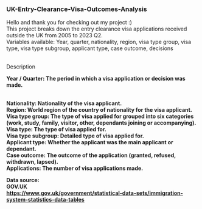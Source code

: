 ### UK-Entry-Clearance-Visa-Outcomes-Analysis

Hello and thank you for checking out my project :)
<br> This project breaks down the entry clearance visa applications received outside the UK from 2005 to 2023 Q2.
<br> Variables available: Year, quarter, nationality, region, visa type group, visa type, visa type subgroup, applicant type, case outcome, decisions

<br> Description
<br> <p><b>Year / Quarter<b>: The period in which a visa application or decision was made.<p>
<br> <b>Nationality<b>: Nationality of the visa applicant.
<br> <b>Region<b>: World region of the country of nationality for the visa applicant.
<br> <b>Visa type group<b>: The type of visa applied for grouped into six categories (work, study, family, visitor, other, dependants joining or accompanying).
<br> <b>Visa type<b>: The type of visa applied for.
<br> <b>Visa type subgroup<b>: Detailed type of visa applied for.
<br> <b>Applicant type<b>: Whether the applicant was the main applicant or dependant.
<br> <b>Case outcome<b>: The outcome of the application (granted, refused, withdrawn, lapsed).
<br> <b>Applications<b>: The number of visa applications made. <br>

Data source: 
<br>GOV.UK
<br>https://www.gov.uk/government/statistical-data-sets/immigration-system-statistics-data-tables
